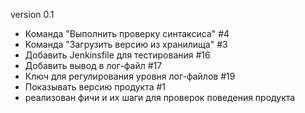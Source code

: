 version 0.1
+ Команда "Выполнить проверку синтаксиса" #4
+ Команда "Загрузить версию из хранилища" #3
+ Добавить Jenkinsfile для тестирования #16
+ Добавить вывод в лог-файл #17
+ Ключ для регулирования уровня лог-файлов #19
+ Показывать версию продукта #1
+ реализован фичи и их шаги для проверок поведения продукта 